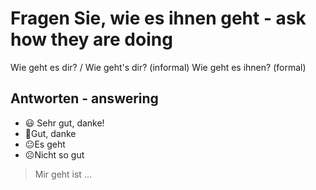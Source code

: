 # Fragen Sie, wie es ihnen geht - ask how they are doing

Wie geht es dir? / Wie geht's dir? (informal)
Wie geht es ihnen? (formal)

## Antworten - answering
- 😃 Sehr gut, danke!
- 🙂Gut, danke
- 😐Es geht
- ☹️Nicht so gut

> Mir geht ist ...

